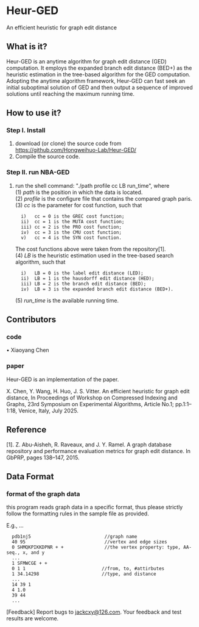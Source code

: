 # Heur-GED
An efficient heuristic for graph edit distance

## What is it?
Heur-GED is an anytime algorithm for graph edit distance (GED) computation. It employs 
the expanded branch edit distance (BED+) as the heuristic estimation in the tree-based algorithm for the 
GED computation. Adopting the anytime algorithm framework, Heur-GED can fast seek an initial suboptimal solution 
of GED and then output a sequence of improved solutions until reaching the maximum running time. 

## How to use it?   
### Step I. Install
   1. download (or clone) the source code from https://github.com/Hongweihuo-Lab/Heur-GED/
   2. Compile the source code. 
### Step II. run NBA-GED
   1. run the shell command: "./path profile cc LB run_time", where    
       (1) *path* is the position in which the data is located.       
       (2) *profile* is the configure file that contains the compared graph paris.      
       (3) *cc* is the parameter for cost function, such that 
           
            i)   cc = 0 is the GREC cost function;
            ii)  cc = 1 is the MUTA cost function;
            iii) cc = 2 is the PRO cost function;
            iv)  cc = 3 is the CMU cost function;
            v)   cc = 4 is the SYN cost function.           
         The cost functions above were taken from the repository[1].            
       (4) *LB* is the heuristic estimation used in the tree-based search algorithm, such that 
            
            i)   LB = 0 is the label edit distance (LED);
            ii)  LB = 1 is the hausdorff edit distance (HED);
            iii) LB = 2 is the branch edit distance (BED);
            iv)  LB = 3 is the expanded branch edit distance (BED+).        
       (5) *run_time* is the available running time. 
       
## Contributors
### code
•	Xiaoyang Chen 
### paper
Heur-GED is an implementation of the paper.

X. Chen, Y. Wang, H. Huo, J. S. Vitter. An efficient heuristic for graph edit distance, In Proceedings of Workshop on Compressed Indexing and Graphs, 23rd Symposium on Experimental Algorithms,  Article No.1; pp.1:1–1:18, Venice, Italy, July 2025. 
## Reference
[1]. Z. Abu-Aisheh, R. Raveaux, and J. Y. Ramel. A graph database repository and performance evaluation metrics for graph edit distance. In GbPRP, pages 138–147, 2015.

## Data Format

### format of the graph data 
this program reads graph data in a specific format, thus please strictly 
follow the formatting rules in the sample file as provided.

E.g., ...

      pdb1nj5                           //graph name 
      40 95                             //vertex and edge sizes 
      0 SHMQKPIKKDPNR + +               //the vertex property: type, AA-seq., x, and y 
      ...
      1 SFMWCGE + +     
      0 1 1                            //from, to, #attirbutes
      1 34.14298                       //type, and distance 
      ...
      14 39 1
      4 1.0
      39 44 
      ...
 
[Feedback]
Report bugs to <jackcxy@126.com>. Your feedback and test results are welcome.
